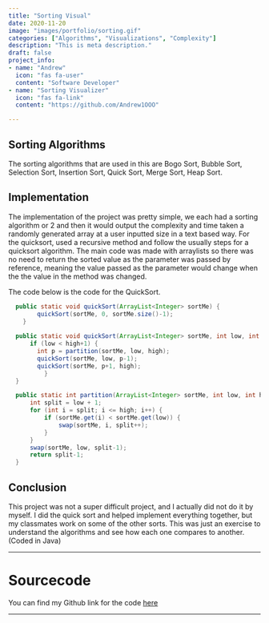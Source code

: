 ```yaml
---
title: "Sorting Visual"
date: 2020-11-20
image: "images/portfolio/sorting.gif"
categories: ["Algorithms", "Visualizations", "Complexity"]
description: "This is meta description."
draft: false
project_info:
- name: "Andrew"
  icon: "fas fa-user"
  content: "Software Developer"
- name: "Sorting Visualizer"
  icon: "fas fa-link"
  content: "https://github.com/Andrew1OOO"

---
```


## Sorting Algorithms 
  The sorting algorithms that are used in this are Bogo Sort, Bubble Sort, Selection Sort, Insertion Sort, Quick Sort, Merge Sort, Heap Sort. 


## Implementation

  The implementation of the project was pretty simple, we each had a sorting algorithm or 2 and then it would output the complexity and time taken a randomly generated array at a user inputted size in a text based way. For the quicksort, used a recursive method and follow the usually steps for a quicksort algorithm. The main code was made with arraylists so there was no need to return the sorted value as the parameter was passed by reference, meaning the value passed as the parameter would change when the the value in the method was changed. 

  The code below is the code for the QuickSort.
  ```java
    public static void quickSort(ArrayList<Integer> sortMe) {
		  quickSort(sortMe, 0, sortMe.size()-1);
	  }
    
    public static void quickSort(ArrayList<Integer> sortMe, int low, int high) {
        if (low < high+1) {
          int p = partition(sortMe, low, high);
          quickSort(sortMe, low, p-1);
          quickSort(sortMe, p+1, high);
		    }
    }

    public static int partition(ArrayList<Integer> sortMe, int low, int high){
        int split = low + 1;
		for (int i = split; i <= high; i++) {
			if (sortMe.get(i) < sortMe.get(low)) {
				swap(sortMe, i, split++);
			}
		}
		swap(sortMe, low, split-1);
        return split-1;
    }
  ```

## Conclusion
  This project was not a super difficult project, and I actually did not do it by myself. I did the quick sort and helped implement everything together, but my classmates work on some of the other sorts. This was just an exercise to understand the algorithms and see how each one compares to another. (Coded in Java)

***

# Sourcecode

You can find my Github link for the code [here](https://github.com/Andrew1OOO/Andrew-Projects/blob/master/HangmanAdvanced.py)
***
